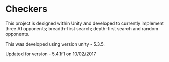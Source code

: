 # Checkers

This project is designed within Unity and developed to currently implement three AI opponents; breadth-first search; depth-first search and random opponents.

This was developed using version unity - 5.3.5.

Updated for version - 5.4.1f1 on 10/02/2017
